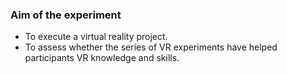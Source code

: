### Aim of the experiment

- To execute a virtual reality project.
- To assess whether the series of VR experiments have helped participants VR knowledge and skills.
